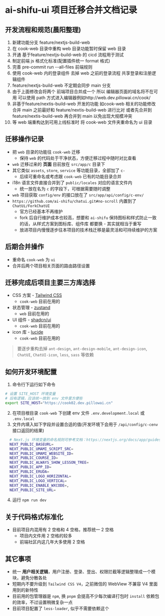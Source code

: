 # ai-shifu-ui 项目迁移合并文档记录

## 开发流程和规范(晨阳整理)
1. 新建功能分支 feature/nextjs-build-web
2. 在 cook-web 目录中重构 web 目录功能暂时保留 web 目录
3. 开通 基于feature/nextjs-build-web 的 cicd 流程用于测试
4. 制定前端 js 格式化标准(配置插件统一 format 格式)
5. 完善 pre-commit run --all-files 前端规则
6. 使用 cook-web 内的登录组件 去掉 web 之前的登录流程 共享登录和注册逻辑组件
7. feature/nextjs-build-web 不定期会同步 main 分支
8. 由于上面修改会将两个 前端项目合并成一个 所以 编辑器页面的域名将不在可用 可以使用 path 方式进入编辑器例如http://web.dev.pillowai.cn/cook/
9. 非基于feature/nextis-build-web 开发的功能 如cook-web 相关的功能修改 合并 main 之前最好和 feature/nextis-build-web 进行比对 或者先合并到 feature/nextis-build-web 再合并到 main 以免出现大规模冲突
10. 等 web 端重构达到可用上线标准时 将 cook-web 文件夹重命名为 ui 目录

## 迁移操作记录
- 把 `web` 目录的功能往 `cook-web` 迁移
  * 保持 `web` 的代码处于干净状态，方便迁移过程中随时对比查看
- `web` 迁移过来的 **页面** 目前放在 `src/app/c` 目录下
- 其它类似 `assets`, `store`, `service` 等功能目录，全部加了 `c-`
  * 后续可重命名或考虑跟 `cook-web` 已有的功能目录合并
- i18n 语言文件直接合并到了 `public/locales` 对应的语言文件内
  * 统一放在名为 `c` 的字段下，可根据需要随时调整
- `web` 项目获取 `config/env` 的接口放在了 `src/app/api/config/c-env/`
- `https://github.com/ai-shifu/chatui.git#no-scroll` 内置到了 `ChatUi/ForkChatUI`
  * 官方已经基本不再维护
  * fork 后自行维护成本也较高，想要和 `ai-shifu` 保持图标和样式防止一致的话，从样式方案到图标库、组件库 都要换 - 其实就相当于重写
  * 放进项目内慢慢逐步往本项目的技术栈迁移是最灵活和可持续维护的方案 

## 后期合并操作
- 重命名 `cook-web` 为 `ui`
- 合并后两个项目相关页面的路由路径设置

## 迁移完成后项目主要三方库选择
- CSS 方案 - [Tailwind CSS](https://tailwindcss.com/)
  * `cook-web` 目前在用的
- 状态管理 - [zustand](https://github.com/pmndrs/zustand)
  * `web` 目前在用的
- UI 组件 - [shadcn/ui](https://ui.shadcn.com/)
  * `cook-web` 目前在用的
- icon 库 - [lucide](https://lucide.dev/)
  * `cook-web` 目前在用的

> 要逐步重构去掉 `ant-design`, `ant-design-mobile`, `ant-design-icon`, `ChatUI`, `ChatUI-icon`, `less`, `sass` 等依赖

## 如何开发环境配置
1. 命令行下运行如下命令
```bash
# 设置 SITE_HOST 环境变量
# 旧有逻辑，应该统一放到 env 文件里方便些
export SITE_HOST="https://cook02.dev.pillowai.cn"
```
2. 在项目根目录 `cook-web` 下创建 env 文件 `.env.development.local` 或 `.env.local`
3. 文件内填入如下字段并设置合适的值(开发环境下会用于 `/api/config/c-cenv` 接口返回的结果)
```bash
  # Next.js 环境变量的命名规则可参考文档：https://nextjs.org/docs/app/guides/environment-variables
  NEXT_PUBLIC_BASEURL=
  NEXT_PUBLIC_UMAMI_SCRIPT_SRC=
  NEXT_PUBLIC_UMAMI_WEBSITE_ID=
  NEXT_PUBLIC_COURSE_ID=
  NEXT_PUBLIC_ALWAYS_SHOW_LESSON_TREE=
  NEXT_PUBLIC_APP_ID=
  NEXT_PUBLIC_ERUDA=
  NEXT_PUBLIC_LOGO_HORIZONTAL=
  NEXT_PUBLIC_LOGO_VERTICAL=
  NEXT_PUBLIC_ENABLE_WXCODE=,
  NEXT_PUBLIC_SITE_URL=
```
4. 运行 `npm run dev`

## 关于代码格式标准化
- 目前项目内混用有 2 空格和 4 空格，推荐统一 2 空格
  * 项目内文件用 2 空格的较多
  * 前端社区内这几年大多使用 2 空格

## 其它事项
- 统一 **用户相关逻辑**，用户注册、登录、登出、权限拦截等逻辑整理成一个模块，避免分散各处
- 短期内不要升级到 `Tailwind CSS V4`，之前微信的 WebView 不兼容 V4 里面用到的新特性 
- 目前用的包管理器是 `npm`, 换 `pnpm` 会提高不少每次编译打包时 `install` 依赖包的效率，不过设置稍微复杂一点
- 目前项目配置了 `less-loader`, 似乎不需要依赖这个
